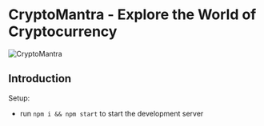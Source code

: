 # CryptoMantra - Explore the World of Cryptocurrency

![CryptoMantra](https://i.ibb.co/XYB28qM/cryptomantra.jpg)

## Introduction

Setup:
- run ```npm i && npm start``` to start the development server


